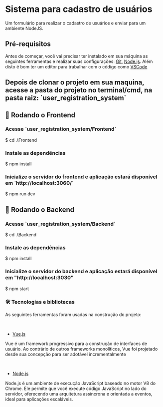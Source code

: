 <h1>Sistema para cadastro de usuários</h1>
<p>Um formulário para realizar o cadastro de usuários e enviar para um ambiente NodeJS.</p>

<h2>Pré-requisitos</h2>
<p>
Antes de começar, você vai precisar ter instalado em sua máquina as seguintes ferramentas e realizar suas configurações:
<a href="https://git-scm.com">Git</a>, <a href="https://nodejs.org/en/">Node.js</a>. 
Além disto é bom ter um editor para trabalhar com o código como <a href="https://code.visualstudio.com/">VSCode</a>
</p>

<h2>Depois de clonar o projeto em sua maquina, acesse a pasta do projeto no terminal/cmd, na pasta raiz: `user_registration_system`</h2>

<h2>🎲 Rodando o Frontend</h2>

<h3>Acesse `user_registration_system/Frontend`</h3>
$ cd .\Frontend

<h3>Instale as dependências</h3>
$ npm install

<h3>Inicialize o servidor do frontend e aplicação estará disponível em `http://localhost:3060/`</h3>
$ npm run dev

<h2>🎲 Rodando o Backend</h2>

<h3>Acesse `user_registration_system/Backend`</h3>
$ cd .\Backend

<h3>Instale as dependências</h3>
$ npm install

<h3>Inicialize o servidor do backend e aplicação estará disponível em "http://localhost:3030"</h3>
$ npm start

<h3>🛠 Tecnologias e bibliotecas</h3>
<p>As seguintes ferramentas foram usadas na construção do projeto:</p>
<br>

- [Vue.js](https://br.vuejs.org/)
<p>Vue é um framework progressivo para a construção de interfaces de usuário. Ao contrário de outros frameworks monolíticos, Vue foi projetado desde sua concepção para ser adotável incrementalmente<p>
<br>

- [Node.js](https://nodejs.org/en)
<p>Node.js é um ambiente de execução JavaScript baseado no motor V8 do Chrome. Ele permite que você execute código JavaScript no lado do servidor, oferecendo uma arquitetura assíncrona e orientada a eventos, ideal para aplicações escaláveis.<p>
<br>
